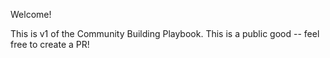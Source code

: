 Welcome! 

This is v1 of the Community Building Playbook. This is a public good -- feel free to create a PR!
